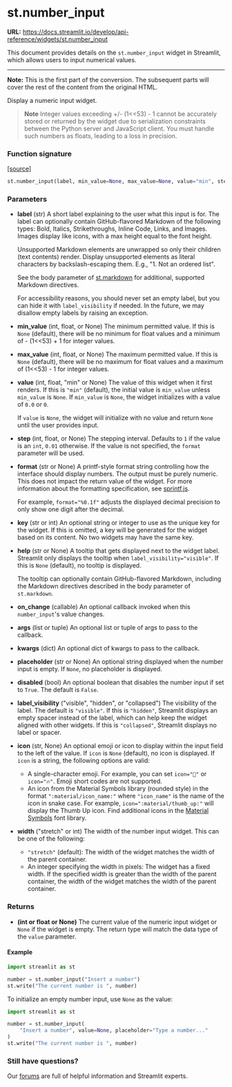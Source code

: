 # st.number_input

**URL:** https://docs.streamlit.io/develop/api-reference/widgets/st.number_input

This document provides details on the `st.number_input` widget in Streamlit, which allows users to input numerical values.

---

**Note:** This is the first part of the conversion. The subsequent parts will cover the rest of the content from the original HTML.

Display a numeric input widget.

> **Note**
> Integer values exceeding +/- (1<<53) - 1 cannot be accurately stored or returned by the widget due to serialization constraints between the Python server and JavaScript client. You must handle such numbers as floats, leading to a loss in precision.

### Function signature
[[source]](https://github.com/streamlit/streamlit/blob/1.50.0/lib/streamlit/elements/widgets/number_input.py#L216 "View st.number_input source code on GitHub")

```python
st.number_input(label, min_value=None, max_value=None, value="min", step=None, format=None, key=None, help=None, on_change=None, args=None, kwargs=None, *, placeholder=None, disabled=False, label_visibility="visible", icon=None, width="stretch")
```

### Parameters

*   **label** (str)
    A short label explaining to the user what this input is for. The label can optionally contain GitHub-flavored Markdown of the following types: Bold, Italics, Strikethroughs, Inline Code, Links, and Images. Images display like icons, with a max height equal to the font height.

    Unsupported Markdown elements are unwrapped so only their children (text contents) render. Display unsupported elements as literal characters by backslash-escaping them. E.g., "1\. Not an ordered list".

    See the body parameter of [st.markdown](https://docs.streamlit.io/develop/api-reference/text/st.markdown) for additional, supported Markdown directives.

    For accessibility reasons, you should never set an empty label, but you can hide it with `label_visibility` if needed. In the future, we may disallow empty labels by raising an exception.

*   **min_value** (int, float, or None)
    The minimum permitted value. If this is `None` (default), there will be no minimum for float values and a minimum of - (1<<53) + 1 for integer values.

*   **max_value** (int, float, or None)
    The maximum permitted value. If this is `None` (default), there will be no maximum for float values and a maximum of (1<<53) - 1 for integer values.

*   **value** (int, float, "min" or None)
    The value of this widget when it first renders. If this is `"min"` (default), the initial value is `min_value` unless `min_value` is `None`. If `min_value` is `None`, the widget initializes with a value of `0.0` or `0`.

    If `value` is `None`, the widget will initialize with no value and return `None` until the user provides input.

*   **step** (int, float, or None)
    The stepping interval. Defaults to `1` if the value is an `int`, `0.01` otherwise. If the value is not specified, the `format` parameter will be used.

*   **format** (str or None)
    A printf-style format string controlling how the interface should display numbers. The output must be purely numeric. This does not impact the return value of the widget. For more information about the formatting specification, see [sprintf.js](https://github.com/alexei/sprintf.js?tab=readme-ov-file#format-specification).

    For example, `format="%0.1f"` adjusts the displayed decimal precision to only show one digit after the decimal.

*   **key** (str or int)
    An optional string or integer to use as the unique key for the widget. If this is omitted, a key will be generated for the widget based on its content. No two widgets may have the same key.

*   **help** (str or None)
    A tooltip that gets displayed next to the widget label. Streamlit only displays the tooltip when `label_visibility="visible"`. If this is `None` (default), no tooltip is displayed.

    The tooltip can optionally contain GitHub-flavored Markdown, including the Markdown directives described in the body parameter of `st.markdown`.

*   **on_change** (callable)
    An optional callback invoked when this `number_input`'s value changes.

*   **args** (list or tuple)
    An optional list or tuple of args to pass to the callback.

*   **kwargs** (dict)
    An optional dict of kwargs to pass to the callback.

*   **placeholder** (str or None)
    An optional string displayed when the number input is empty. If `None`, no placeholder is displayed.

*   **disabled** (bool)
    An optional boolean that disables the number input if set to `True`. The default is `False`.

*   **label_visibility** ("visible", "hidden", or "collapsed")
    The visibility of the label. The default is `"visible"`. If this is `"hidden"`, Streamlit displays an empty spacer instead of the label, which can help keep the widget aligned with other widgets. If this is `"collapsed"`, Streamlit displays no label or spacer.

*   **icon** (str, None)
    An optional emoji or icon to display within the input field to the left of the value. If `icon` is `None` (default), no icon is displayed. If `icon` is a string, the following options are valid:
    *   A single-character emoji. For example, you can set `icon="🚨"` or `icon="🔥"`. Emoji short codes are not supported.
    *   An icon from the Material Symbols library (rounded style) in the format `":material/icon_name:"` where `"icon_name"` is the name of the icon in snake case.
        For example, `icon=":material/thumb_up:"` will display the Thumb Up icon. Find additional icons in the [Material Symbols](https://fonts.google.com/icons?icon.set=Material+Symbols&icon.style=Rounded) font library.

*   **width** ("stretch" or int)
    The width of the number input widget. This can be one of the following:
    *   `"stretch"` (default): The width of the widget matches the width of the parent container.
    *   An integer specifying the width in pixels: The widget has a fixed width. If the specified width is greater than the width of the parent container, the width of the widget matches the width of the parent container.

### Returns

*   **(int or float or None)**
    The current value of the numeric input widget or `None` if the widget is empty. The return type will match the data type of the `value` parameter.

#### Example

```python
import streamlit as st

number = st.number_input("Insert a number")
st.write("The current number is ", number)
```

To initialize an empty number input, use `None` as the value:

```python
import streamlit as st

number = st.number_input(
    "Insert a number", value=None, placeholder="Type a number..."
)
st.write("The current number is ", number)
```

### Still have questions?

Our [forums](https://discuss.streamlit.io) are full of helpful information and Streamlit experts.